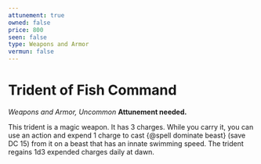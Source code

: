 ```yaml
---
attunement: true
owned: false
price: 800
seen: false
type: Weapons and Armor
vermun: false
---
```

# Trident of Fish Command

*Weapons and Armor, Uncommon* **Attunement needed.**

This trident is a magic weapon. It has 3 charges. While you carry it, you can use an action and expend 1 charge to cast {@spell dominate beast} (save DC 15) from it on a beast that has an innate swimming speed. The trident regains 1d3 expended charges daily at dawn.